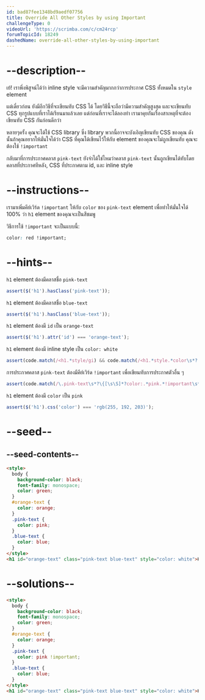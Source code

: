 ```yaml
---
id: bad87fee1348bd9aedf07756
title: Override All Other Styles by using Important
challengeType: 0
videoUrl: 'https://scrimba.com/c/cm24rcp'
forumTopicId: 18249
dashedName: override-all-other-styles-by-using-important
---
```


# --description--

เย้! เราพึ่งพิสูจน์ได้ว่า inline style จะมีความสำคัญมากกว่าการประกาศ CSS ทั้งหมดใน `style` element

แต่เดี๋ยวก่อน ยังมีอีกวิธีที่จะเขียนทับ CSS ได้
โดยวิธีนี้จะถือว่ามีความสำคัญสูงสุด และจะเขียนทับ CSS ทุกรูปแบบที่เราได้เรียนมาแล้วเลย
แต่ก่อนที่เราจะได้ลองทำ เรามาคุยกันเรื่องสาเหตุที่จะต้องเขียนทับ CSS กันก่อนดีกว่า

หลายๆครั้ง คุณจะได้ใช้ CSS library
ซึ่ง library พวกนี้อาจจะบังเอิญเขียนทับ CSS ของคุณ ดังนั้นถ้าคุณอยากให้มั่นใจได้ว่า CSS ที่คุณได้เขียนไว้ให้กับ element ของคุณจะไม่ถูกเขียนทับ คุณจะต้องใช้ `!important`

กลับมาที่การประกาศคลาส `pink-text`
ยังจำได้ใช่ไหมว่าคลาส `pink-text` นั้นถูกเขียนได้ทับโดย คลาสที่ประกาศทีหลัง, CSS ที่ประกาศตาม id, และ inline style

# --instructions--

เรามาเพิ่มคีย์เวิร์ด `!important` ให้กับ `color` ของ `pink-text` element เพื่อทำให้มั่นใจได้ 100% ว่า `h1` element ของคุณจะเป็นสีชมพู

วิธีการใช้ `!important` จะเป็นแบบนี้:

```css
color: red !important;
```

# --hints--

`h1` element ต้องมีคลาสชื่อ `pink-text`

```js
assert($('h1').hasClass('pink-text'));
```

`h1` element ต้องมีคลาสชื่อ `blue-text`

```js
assert($('h1').hasClass('blue-text'));
```

`h1` element ต้องมี `id` เป็น `orange-text`

```js
assert($('h1').attr('id') === 'orange-text');
```

`h1` element ต้องมี inline style เป็น `color: white`

```js
assert(code.match(/<h1.*style/gi) && code.match(/<h1.*style.*color\s*?:/gi));
```

การประกาศคลาส `pink-text` ต้องมีคีย์เวิร์ด `!important` เพื่อเขียนทับการประกาศตัวอื่น ๆ

```js
assert(code.match(/\.pink-text\s*?\{[\s\S]*?color:.*pink.*!important\s*;?[^\.]*\}/g));
```

`h1` element ต้องมี `color` เป็น `pink`

```js
assert($('h1').css('color') === 'rgb(255, 192, 203)');
```

# --seed--

## --seed-contents--

```html
<style>
  body {
    background-color: black;
    font-family: monospace;
    color: green;
  }
  #orange-text {
    color: orange;
  }
  .pink-text {
    color: pink;
  }
  .blue-text {
    color: blue;
  }
</style>
<h1 id="orange-text" class="pink-text blue-text" style="color: white">Hello World!</h1>
```

# --solutions--

```html
<style>
  body {
    background-color: black;
    font-family: monospace;
    color: green;
  }
  #orange-text {
    color: orange;
  }
  .pink-text {
    color: pink !important;
  }
  .blue-text {
    color: blue;
  }
</style>
<h1 id="orange-text" class="pink-text blue-text" style="color: white">Hello World!</h1>
```
